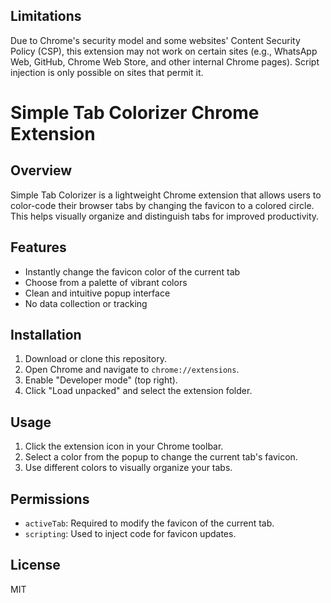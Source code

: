 ## Limitations
Due to Chrome's security model and some websites' Content Security Policy (CSP), this extension may not work on certain sites (e.g., WhatsApp Web, GitHub, Chrome Web Store, and other internal Chrome pages). Script injection is only possible on sites that permit it.

# Simple Tab Colorizer Chrome Extension

## Overview
Simple Tab Colorizer is a lightweight Chrome extension that allows users to color-code their browser tabs by changing the favicon to a colored circle. This helps visually organize and distinguish tabs for improved productivity.

## Features
- Instantly change the favicon color of the current tab
- Choose from a palette of vibrant colors
- Clean and intuitive popup interface
- No data collection or tracking

## Installation
1. Download or clone this repository.
2. Open Chrome and navigate to `chrome://extensions`.
3. Enable "Developer mode" (top right).
4. Click "Load unpacked" and select the extension folder.

## Usage
1. Click the extension icon in your Chrome toolbar.
2. Select a color from the popup to change the current tab's favicon.
3. Use different colors to visually organize your tabs.

## Permissions
- `activeTab`: Required to modify the favicon of the current tab.
- `scripting`: Used to inject code for favicon updates.

## License
MIT
